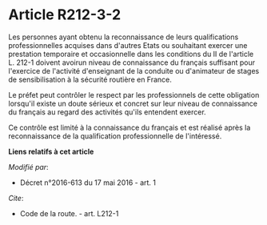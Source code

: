# Article R212-3-2

Les personnes ayant obtenu la reconnaissance de leurs qualifications professionnelles acquises dans d'autres Etats ou
souhaitant exercer une prestation temporaire et occasionnelle dans les conditions du II de l'article L. 212-1 doivent avoirun
niveau de connaissance du français suffisant pour l'exercice de l'activité d'enseignant de la conduite ou d'animateur de
stages de sensibilisation à la sécurité routière en France.

Le préfet peut contrôler le respect par les professionnels de cette obligation lorsqu'il existe un doute sérieux et concret
sur leur niveau de connaissance du français au regard des activités qu'ils entendent exercer.

Ce contrôle est limité à la connaissance du français et est réalisé après la reconnaissance de la qualification
professionnelle de l'intéressé.

**Liens relatifs à cet article**

_Modifié par_:

  - Décret n°2016-613 du 17 mai 2016 - art. 1

_Cite_:

  - Code de la route. - art. L212-1
